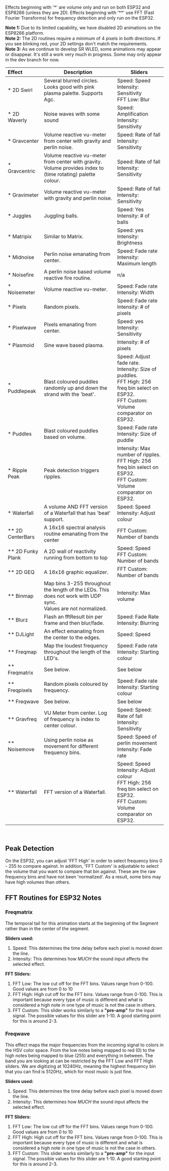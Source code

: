 
Effects beginning with '*' are volume only and run on both ESP32 and ESP8266 (unless they are 2D).
Effects beginning with '**' use FFT (Fast Fourier Transforms) for frequency detection and only run on the ESP32.

**Note 1:** Due to its limited capability, we have disabled 2D animations on the ESP8266 platform.    
**Note 2:** The 2D routines require a minimum of 4 pixels in both directions. If you see blinking red, your 2D settings don't match the requirements.    
**Note 3:** As we continue to develop SR WLED, some animations may appear or disappear. It's still a work very much in progress. Some may only appear in the dev branch for now.    

| Effect | Description | Sliders
| :------------------ | --- | ---
| * 2D Swirl | Several blurred circles. Looks good with pink plasma palette. Supports Agc.  | Speed: Speed  <br/>Intensity: Sensitivity<br/>FFT Low: Blur
| * 2D Waverly | Noise waves with some sound | Speed: Amplification<br/>Intensity: Sensitivity
| * Gravcenter | Volume reactive vu-meter from center with gravity and perlin noise. | Speed: Rate of fall <br /> Intensity: Sensitivity
| * Gravcentric     |  Volume reactive vu-meter from center with gravity. Volume provides index to (time rotating) palette colour. | Speed: Rate of fall <br /> Intensity: Sensitivity
| * Gravimeter | Volume reactive vu-meter with gravity and perlin noise. | Speed: Rate of fall <br /> Intensity: Sensitivity
| * Juggles | Juggling balls.| Speed: Yes <br /> Intensity: # of balls
| * Matripix | Similar to Matrix. | Speed: yes <br /> Intensity: Brightness
| * Midnoise | Perlin noise emanating from center.| Speed: Fade rate <br /> Intensity: Maximum length
| * Noisefire | A perlin noise based volume reactive fire routine. | n/a
| * Noisemeter | Volume reactive vu-meter. | Speed: Fade rate <br /> Intensity: Width
| * Pixels | Random pixels. | Speed: Fade rate <br /> Intensity: # of pixels
| * Pixelwave | Pixels emanating from center. | Speed: yes <br /> Intensity: Sensitivity
| * Plasmoid | Sine wave based plasma. | Intensity: # of pixels
| * Puddlepeak | Blast coloured puddles randomly up and down the strand with the 'beat'. |Speed: Adjust fade rate.<br /> Intensity: Size of puddles.<br /> FFT High: 256 freq bin select on ESP32.<br /> FFT Custom: Volume comparator on ESP32.
| * Puddles | Blast coloured puddles based on volume.| Speed: Fade rate <br /> Intensity: Size of puddle
| * Ripple Peak | Peak detection triggers ripples. | Intensity: Max number of ripples.<br /> FFT High: 256 freq bin select on ESP32.<br /> FFT Custom: Volume comparator on ESP32.
| * Waterfall | A volume AND FFT version of a Waterfall that has 'beat' support.| Speed: Speed <br /> Intensity: Adjust colour
| ** 2D CenterBars | A 16x16 spectral analysis routine emanating from the center | FFT Custom: Number of bands
| ** 2D Funky Plank | A 2D wall of reactivity running from bottom to top | Speed: Speed <br /> FFT Custom: Number of bands
| ** 2D GEQ | A 16x16 graphic equalizer. | FFT Custom: Number of bands
| ** Binmap | Map bins 3-255 throughout the length of the LEDs. This does not work with UDP sync.<br />Values are not normalized.| Intensity: Max volume 
| ** Blurz  | Flash an fftResult bin per frame and then blur/fade. | Speed: Fade Rate<br /> Intensity: Blurring
| ** DJLight | An effect emanating from the center to the edges. | Speed: Speed
| ** Freqmap | Map the loudest frequency throughout the length of the LED's.| Speed: Fade rate<br /> Intensity: Starting colour 
| ** Freqmatrix | See below. | See below
| ** Freqpixels | Random pixels coloured by frequency. | Speed: Fade rate<br /> Intensity: Starting colour
| ** Freqwave | See below. | See below
| ** Gravfreq | VU Meter from center. Log of frequency is index to center colour. | Speed: Speed: Rate of fall<br /> Intensity: Sensitivity
| ** Noisemove | Using perlin noise as movement for different frequency bins. |Speed: Speed of perlin movement <br /> Intensity: Fade rate
| ** Waterfall | FFT version of a Waterfall.| Speed: Speed <br /> Intensity: Adjust colour<br /> FFT High: 256 freq bin select on ESP32.<br /> FFT Custom: Volume comparator on ESP32.
<br />

## Peak Detection

On the ESP32, you can adjust 'FFT High' in order to select frequency bins 0 - 255 to compare against. In addition, 'FFT Custom' is adjustable to select the volume that you want to compare that bin against. These are the raw frequency bins and have not been 'normalized'. As a result, some bins may have high volumes than others.


## FFT Routines for ESP32 Notes

### Freqmatrix 
The temporal tail for this animation starts at the beginning of the Segment rather than in the center of the segment.

**Sliders used:**
1. Speed: This determines the time delay before each pixel is moved down the line.
1. Intensity: This determines how _MUCH_ the sound input affects the selected effect.

**FFT Sliders:**
1. FFT Low: The low cut off for the FFT bins. Values range from 0-100. Good values are from 0 to 10
1. FFT High: High cut off for the FFT bins. Values range from 0-100. This is important because every type of music is different and what is considered a high note in one type of music is not the case in others. 
1. FFT Custom: This slider works similarly to a **"pre-amp"** for the input signal. The possible values for this slider are 1-10. A good starting point for this is around 2-3.

### Freqwave
This effect maps the major frequencies from the incoming signal to colors in the HSV color space. From the low notes being mapped to red (0) to the high notes being mapped to blue (255) and everything in between. The band you are looking at can be restricted by the FFT Low and FFT High sliders. We are digitizing at 10240Hz, meaning the highest frequency bin that you can find is 5120Hz, which for most music is just fine.
 
**Sliders used:**
1. Speed: This determines the time delay before each pixel is moved down the line.
1. Intensity: This determines how _MUCH_ the sound input affects the selected effect.

**FFT Sliders:**
1. FFT Low: The low cut off for the FFT bins. Values range from 0-100. Good values are from 0 to 10
1. FFT High: High cut off for the FFT bins. Values range from 0-100. This is important because every type of music is different and what is considered a high note in one type of music is not the case in others. 
1. FFT Custom: This slider works similarly to a **"pre-amp"** for the input signal. The possible values for this slider are 1-10. A good starting point for this is around 2-3.


